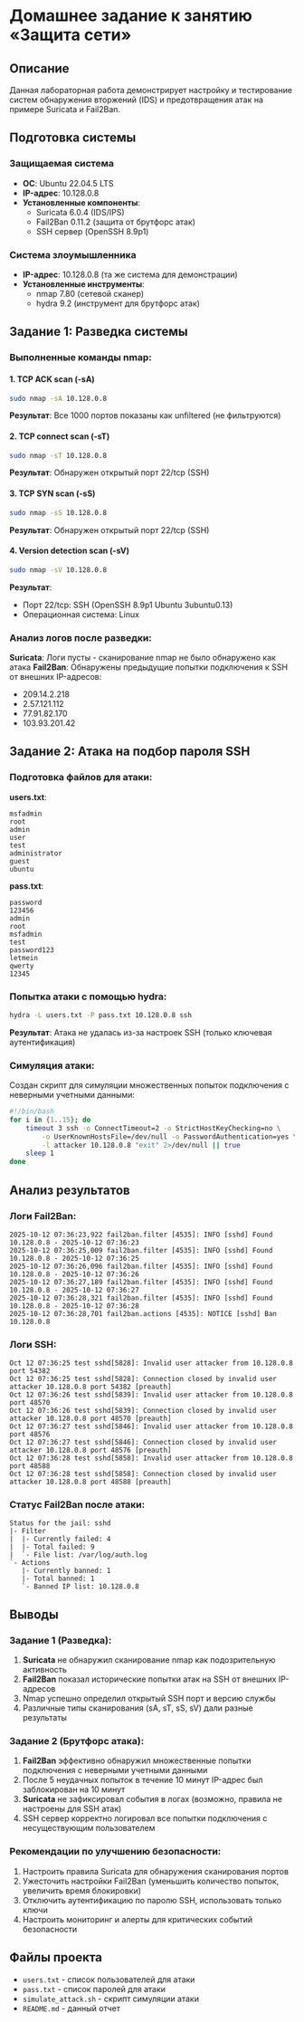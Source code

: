 # Домашнее задание к занятию «Защита сети»

## Описание
Данная лабораторная работа демонстрирует настройку и тестирование систем обнаружения вторжений (IDS) и предотвращения атак на примере Suricata и Fail2Ban.

## Подготовка системы

### Защищаемая система
- **ОС**: Ubuntu 22.04.5 LTS
- **IP-адрес**: 10.128.0.8
- **Установленные компоненты**:
  - Suricata 6.0.4 (IDS/IPS)
  - Fail2Ban 0.11.2 (защита от брутфорс атак)
  - SSH сервер (OpenSSH 8.9p1)

### Система злоумышленника
- **IP-адрес**: 10.128.0.8 (та же система для демонстрации)
- **Установленные инструменты**:
  - nmap 7.80 (сетевой сканер)
  - hydra 9.2 (инструмент для брутфорс атак)

## Задание 1: Разведка системы

### Выполненные команды nmap:

#### 1. TCP ACK scan (-sA)
```bash
sudo nmap -sA 10.128.0.8
```
**Результат**: Все 1000 портов показаны как unfiltered (не фильтруются)

#### 2. TCP connect scan (-sT)
```bash
sudo nmap -sT 10.128.0.8
```
**Результат**: Обнаружен открытый порт 22/tcp (SSH)

#### 3. TCP SYN scan (-sS)
```bash
sudo nmap -sS 10.128.0.8
```
**Результат**: Обнаружен открытый порт 22/tcp (SSH)

#### 4. Version detection scan (-sV)
```bash
sudo nmap -sV 10.128.0.8
```
**Результат**: 
- Порт 22/tcp: SSH (OpenSSH 8.9p1 Ubuntu 3ubuntu0.13)
- Операционная система: Linux

### Анализ логов после разведки:

**Suricata**: Логи пусты - сканирование nmap не было обнаружено как атака
**Fail2Ban**: Обнаружены предыдущие попытки подключения к SSH от внешних IP-адресов:
- 209.14.2.218
- 2.57.121.112  
- 77.91.82.170
- 103.93.201.42

## Задание 2: Атака на подбор пароля SSH

### Подготовка файлов для атаки:

**users.txt**:
```
msfadmin
root
admin
user
test
administrator
guest
ubuntu
```

**pass.txt**:
```
password
123456
admin
root
msfadmin
test
password123
letmein
qwerty
12345
```

### Попытка атаки с помощью hydra:
```bash
hydra -L users.txt -P pass.txt 10.128.0.8 ssh
```

**Результат**: Атака не удалась из-за настроек SSH (только ключевая аутентификация)

### Симуляция атаки:
Создан скрипт для симуляции множественных попыток подключения с неверными учетными данными:

```bash
#!/bin/bash
for i in {1..15}; do
    timeout 3 ssh -o ConnectTimeout=2 -o StrictHostKeyChecking=no \
        -o UserKnownHostsFile=/dev/null -o PasswordAuthentication=yes \
        -l attacker 10.128.0.8 "exit" 2>/dev/null || true
    sleep 1
done
```

## Анализ результатов

### Логи Fail2Ban:
```
2025-10-12 07:36:23,922 fail2ban.filter [4535]: INFO [sshd] Found 10.128.0.8 - 2025-10-12 07:36:23
2025-10-12 07:36:25,009 fail2ban.filter [4535]: INFO [sshd] Found 10.128.0.8 - 2025-10-12 07:36:25
2025-10-12 07:36:26,096 fail2ban.filter [4535]: INFO [sshd] Found 10.128.0.8 - 2025-10-12 07:36:26
2025-10-12 07:36:27,189 fail2ban.filter [4535]: INFO [sshd] Found 10.128.0.8 - 2025-10-12 07:36:27
2025-10-12 07:36:28,321 fail2ban.filter [4535]: INFO [sshd] Found 10.128.0.8 - 2025-10-12 07:36:28
2025-10-12 07:36:28,701 fail2ban.actions [4535]: NOTICE [sshd] Ban 10.128.0.8
```

### Логи SSH:
```
Oct 12 07:36:25 test sshd[5828]: Invalid user attacker from 10.128.0.8 port 54382
Oct 12 07:36:25 test sshd[5828]: Connection closed by invalid user attacker 10.128.0.8 port 54382 [preauth]
Oct 12 07:36:26 test sshd[5839]: Invalid user attacker from 10.128.0.8 port 48570
Oct 12 07:36:26 test sshd[5839]: Connection closed by invalid user attacker 10.128.0.8 port 48570 [preauth]
Oct 12 07:36:27 test sshd[5846]: Invalid user attacker from 10.128.0.8 port 48576
Oct 12 07:36:27 test sshd[5846]: Connection closed by invalid user attacker 10.128.0.8 port 48576 [preauth]
Oct 12 07:36:28 test sshd[5858]: Invalid user attacker from 10.128.0.8 port 48588
Oct 12 07:36:28 test sshd[5858]: Connection closed by invalid user attacker 10.128.0.8 port 48588 [preauth]
```

### Статус Fail2Ban после атаки:
```
Status for the jail: sshd
|- Filter
|  |- Currently failed: 4
|  |- Total failed: 9
|  `- File list: /var/log/auth.log
`- Actions
   |- Currently banned: 1
   |- Total banned: 1
   `- Banned IP list: 10.128.0.8
```

## Выводы

### Задание 1 (Разведка):
1. **Suricata** не обнаружил сканирование nmap как подозрительную активность
2. **Fail2Ban** показал исторические попытки атак на SSH от внешних IP-адресов
3. Nmap успешно определил открытый SSH порт и версию службы
4. Различные типы сканирования (sA, sT, sS, sV) дали разные результаты

### Задание 2 (Брутфорс атака):
1. **Fail2Ban** эффективно обнаружил множественные попытки подключения с неверными учетными данными
2. После 5 неудачных попыток в течение 10 минут IP-адрес был заблокирован на 10 минут
3. **Suricata** не зафиксировал события в логах (возможно, правила не настроены для SSH атак)
4. SSH сервер корректно логировал все попытки подключения с несуществующим пользователем

### Рекомендации по улучшению безопасности:
1. Настроить правила Suricata для обнаружения сканирования портов
2. Ужесточить настройки Fail2Ban (уменьшить количество попыток, увеличить время блокировки)
3. Отключить аутентификацию по паролю SSH, использовать только ключи
4. Настроить мониторинг и алерты для критических событий безопасности

## Файлы проекта
- `users.txt` - список пользователей для атаки
- `pass.txt` - список паролей для атаки  
- `simulate_attack.sh` - скрипт симуляции атаки
- `README.md` - данный отчет
